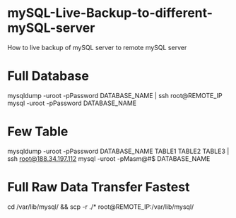# mySQL-Live-Backup-to-different-mySQL-server
How to live backup of mySQL server to remote mySQL server

# Full Database
mysqldump -uroot -pPassword DATABASE_NAME | ssh root@REMOTE_IP mysql -uroot -pPassword  DATABASE_NAME


# Few Table  

mysqldump -uroot -pPassword DATABASE_NAME TABLE1 TABLE2 TABLE3 | ssh root@188.34.197.112  mysql -uroot -pMasm@#$ DATABASE_NAME


# Full Raw Data Transfer Fastest

cd /var/lib/mysql/ && scp -r ./*  root@REMOTE_IP:/var/lib/mysql/
